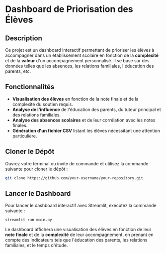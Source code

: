 
# Dashboard de Priorisation des Élèves

## Description
Ce projet est un dashboard interactif permettant de prioriser les élèves à accompagner dans un établissement scolaire en fonction de la **complexité** et de la **valeur** d'un accompagnement personnalisé. Il se base sur des données telles que les absences, les relations familiales, l'éducation des parents, etc.

## Fonctionnalités
- **Visualisation des élèves** en fonction de la note finale et de la complexité du soutien requis.
- **Analyse de l'influence** de l'éducation des parents, du tuteur principal et des relations familiales.
- **Analyse des absences scolaires** et de leur corrélation avec les notes finales.
- **Génération d'un fichier CSV** listant les élèves nécessitant une attention particulière.


## Cloner le Dépôt

Ouvrez votre terminal ou invite de commande et utilisez la commande suivante pour cloner le dépôt :

```bash
git clone https://github.com/your-username/your-repository.git
```

## Lancer le Dashboard

 Pour lancer le dashboard interactif avec Streamlit, exécutez la commande suivante :
   ```bash
   streamlit run main.py
   ```

Le dashboard affichera une visualisation des élèves en fonction de leur **note finale** et de la **complexité** de leur accompagnement, en prenant en compte des indicateurs tels que l'éducation des parents, les relations familiales, et le temps d'étude.
